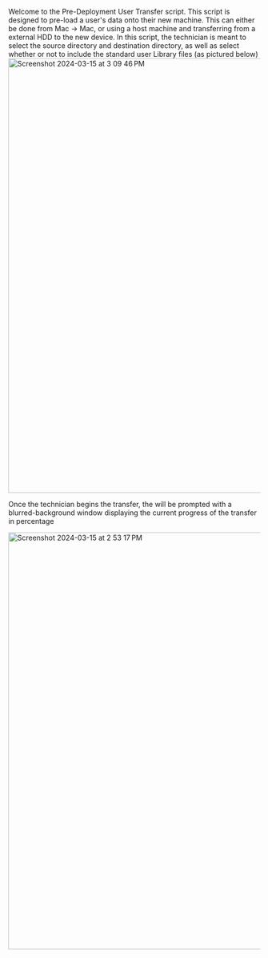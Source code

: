 Welcome to the Pre-Deployment User Transfer script. This script is designed to pre-load a user's data onto their new machine. This can either be done from Mac -> Mac, or using a host machine and transferring from a external HDD to the new device. In this script, the technician is meant to select the source directory and destination directory, as well as select whether or not to include the standard user Library files (as pictured below)
<img width="868" alt="Screenshot 2024-03-15 at 3 09 46 PM" src="https://github.com/Jephsenn/MSU-IT_Pre_Deployment_User_Transfer/assets/77135997/eeb5ec50-74b1-4090-8a96-ff030fc13c39">

Once the technician begins the transfer, the will be prompted with a blurred-background window displaying the current progress of the transfer in percentage

<img width="833" alt="Screenshot 2024-03-15 at 2 53 17 PM" src="https://github.com/Jephsenn/MSU-IT_Pre_Deployment_User_Transfer/assets/77135997/7e3683f5-52a2-4c2d-99b4-64084e9f8d42">

